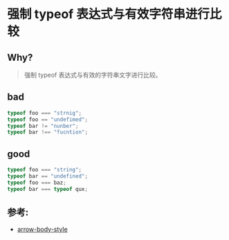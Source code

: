 # 强制 typeof 表达式与有效字符串进行比较

## Why?

> 强制 typeof 表达式与有效的字符串文字进行比较。

## bad

```js
typeof foo === "strnig";
typeof foo == "undefimed";
typeof bar != "nunber";
typeof bar !== "fucntion";
```

## good

```js
typeof foo === "string";
typeof bar == "undefined";
typeof foo === baz;
typeof bar === typeof qux;
```

## 参考:

- [arrow-body-style](https://eslint.org/docs/rules/arrow-body-style)
